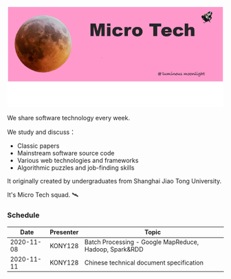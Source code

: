 ![image-20201108224915449](resources/header.png)

We share software technology every week.

We study and discuss：

- Classic papers
- Mainstream software source code
- Various web technologies and frameworks
- Algorithmic puzzles and job-finding skills

It originally created by undergraduates from Shanghai Jiao Tong University.

It's Micro Tech squad. 🛰

### Schedule

| Date       | Presenter | Topic                                                  |
| ---------- | --------- | ------------------------------------------------------ |
| 2020-11-08 | KONY128   | Batch Processing - Google MapReduce, Hadoop, Spark&RDD |
| 2020-11-11 | KONY128   | Chinese technical document specification               |
